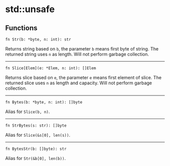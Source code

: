 # std::unsafe

## Functions

```jule
fn Str(b: *byte, n: int): str
```
Returns string based on `b`, the parameter `b` means first byte of string. The returned string uses `n` as length. Will not perform garbage collection.

---

```jule
fn Slice[Elem](e: *Elem, n: int): []Elem
```
Returns slice based on `e`, the parameter `e` means first element of slice. The returned slice uses `n` as length and capacity. Will not perform garbage collection.

---

```jule
fn Bytes(b: *byte, n: int): []byte
```
Alias for `Slice(b, n)`.

---

```jule
fn StrBytes(s: str): []byte
```
Alias for `Slice(&s[0], len(s))`.

---

```jule
fn BytesStr(b: []byte): str
```
Alias for `Str(&b[0], len(b))`.
